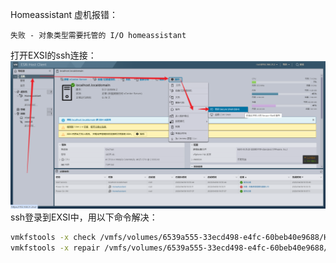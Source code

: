 Homeassistant 虚机报错：
```log
失败 - 对象类型需要托管的 I/O homeassistant
```
打开EXSI的ssh连接：<br>
![img.png](img.png)
ssh登录到EXSI中，用以下命令解决：
```bash
vmkfstools -x check /vmfs/volumes/6539a555-33ecd498-e4fc-60beb40e9688/HomeAssistant/haos_ova-11.0.vmdk
vmkfstools -x repair /vmfs/volumes/6539a555-33ecd498-e4fc-60beb40e9688/HomeAssistant/haos_ova-11.0.vmdk
```
